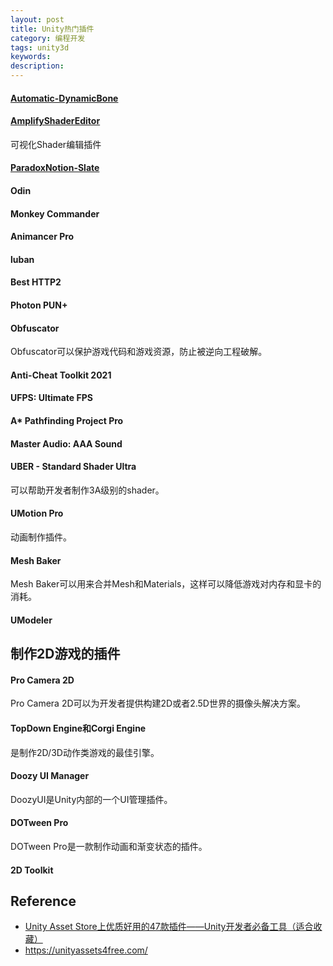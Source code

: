 ```yaml
---
layout: post
title: Unity热门插件
category: 编程开发
tags: unity3d
keywords: 
description: 
---
```


#### [Automatic-DynamicBone](https://github.com/OneYoungMean/Automatic-DynamicBone)

#### [AmplifyShaderEditor]()

可视化Shader编辑插件

#### [ParadoxNotion-Slate](https://slate.paradoxnotion.com/)

#### Odin

#### Monkey Commander

#### Animancer Pro

#### luban

#### Best HTTP2

#### Photon PUN+

#### Obfuscator

Obfuscator可以保护游戏代码和游戏资源，防止被逆向工程破解。

#### Anti-Cheat Toolkit 2021

#### UFPS: Ultimate FPS

#### A* Pathfinding Project Pro

#### Master Audio: AAA Sound 

#### UBER - Standard Shader Ultra

可以帮助开发者制作3A级别的shader。

#### UMotion Pro

动画制作插件。

#### Mesh Baker

Mesh Baker可以用来合并Mesh和Materials，这样可以降低游戏对内存和显卡的消耗。

#### UModeler



## 制作2D游戏的插件

#### Pro Camera 2D

Pro Camera 2D可以为开发者提供构建2D或者2.5D世界的摄像头解决方案。

#### TopDown Engine和Corgi Engine

是制作2D/3D动作类游戏的最佳引擎。

#### Doozy UI Manager

DoozyUI是Unity内部的一个UI管理插件。

#### DOTween Pro

DOTween Pro是一款制作动画和渐变状态的插件。

#### 2D Toolkit

## Reference

* [Unity Asset Store上优质好用的47款插件——Unity开发者必备工具（适合收藏）](https://zhuanlan.zhihu.com/p/62471100?utm_source=wechat_session)
* <https://unityassets4free.com/>

